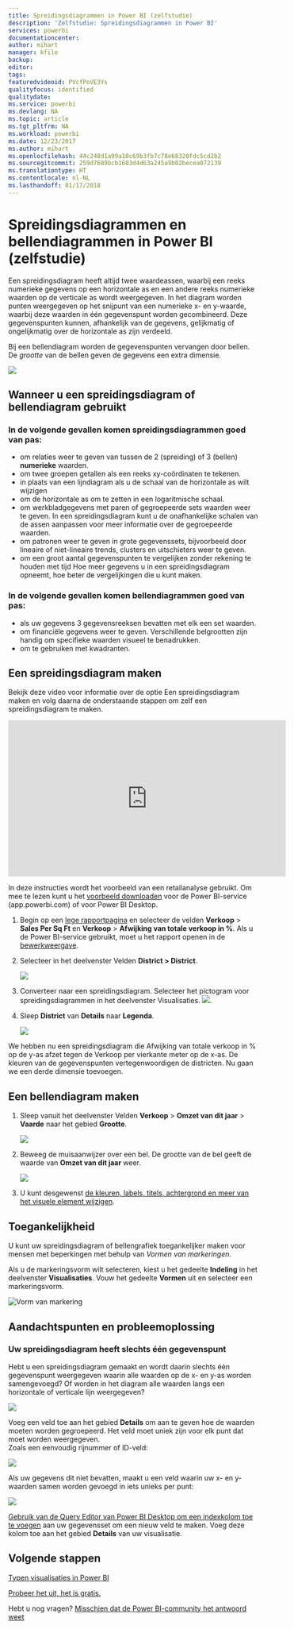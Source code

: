 ```yaml
---
title: Spreidingsdiagrammen in Power BI (zelfstudie)
description: 'Zelfstudie: Spreidingsdiagrammen in Power BI'
services: powerbi
documentationcenter: 
author: mihart
manager: kfile
backup: 
editor: 
tags: 
featuredvideoid: PVcfPoVE3Ys
qualityfocus: identified
qualitydate: 
ms.service: powerbi
ms.devlang: NA
ms.topic: article
ms.tgt_pltfrm: NA
ms.workload: powerbi
ms.date: 12/23/2017
ms.author: mihart
ms.openlocfilehash: 44c248d1a99a10c69b3fb7c78e68320fdc5cd2b2
ms.sourcegitcommit: 259d7689bcb1683d4d63a245a9b02becea072139
ms.translationtype: HT
ms.contentlocale: nl-NL
ms.lasthandoff: 01/17/2018
---
```

# <a name="scatter-charts-and-bubble-charts-in-power-bi-tutorial"></a>Spreidingsdiagrammen en bellendiagrammen in Power BI (zelfstudie)
Een spreidingsdiagram heeft altijd twee waardeassen, waarbij een reeks numerieke gegevens op een horizontale as en een andere reeks numerieke waarden op de verticale as wordt weergegeven. In het diagram worden punten weergegeven op het snijpunt van een numerieke x- en y-waarde, waarbij deze waarden in één gegevenspunt worden gecombineerd. Deze gegevenspunten kunnen, afhankelijk van de gegevens, gelijkmatig of ongelijkmatig over de horizontale as zijn verdeeld.

Bij een bellendiagram worden de gegevenspunten vervangen door bellen. De *grootte* van de bellen geven de gegevens een extra dimensie.

![](media/power-bi-visualization-scatter/power-bi-bubble-chart.png)

## <a name="when-to-use-a-scatter-chart-or-bubble-chart"></a>Wanneer u een spreidingsdiagram of bellendiagram gebruikt
### <a name="scatter-charts-are-a-great-choice"></a>In de volgende gevallen komen spreidingsdiagrammen goed van pas:
* om relaties weer te geven van tussen de 2 (spreiding) of 3 (bellen) **numerieke** waarden.
* om twee groepen getallen als een reeks xy-coördinaten te tekenen.
* in plaats van een lijndiagram als u de schaal van de horizontale as wilt wijzigen    
* om de horizontale as om te zetten in een logaritmische schaal.
* om werkbladgegevens met paren of gegroepeerde sets waarden weer te geven. In een spreidingsdiagram kunt u de onafhankelijke schalen van de assen aanpassen voor meer informatie over de gegroepeerde waarden.
* om patronen weer te geven in grote gegevenssets, bijvoorbeeld door lineaire of niet-lineaire trends, clusters en uitschieters weer te geven.
* om een groot aantal gegevenspunten te vergelijken zonder rekening te houden met tijd Hoe meer gegevens u in een spreidingsdiagram opneemt, hoe beter de vergelijkingen die u kunt maken.

### <a name="bubble-charts-are-a-great-choice"></a>In de volgende gevallen komen bellendiagrammen goed van pas:
* als uw gegevens 3 gegevensreeksen bevatten met elk een set waarden.
* om financiële gegevens weer te geven.  Verschillende belgrootten zijn handig om specifieke waarden visueel te benadrukken.
* om te gebruiken met kwadranten.

## <a name="create-a-scatter-chart"></a>Een spreidingsdiagram maken
Bekijk deze video voor informatie over de optie Een spreidingsdiagram maken en volg daarna de onderstaande stappen om zelf een spreidingsdiagram te maken.

<iframe width="560" height="315" src="https://www.youtube.com/embed/PVcfPoVE3Ys?list=PL1N57mwBHtN0JFoKSR0n-tBkUJHeMP2cP" frameborder="0" allowfullscreen></iframe>


In deze instructies wordt het voorbeeld van een retailanalyse gebruikt. Om mee te lezen kunt u het [voorbeeld downloaden](sample-datasets.md) voor de Power BI-service (app.powerbi.com) of voor Power BI Desktop.   

1. Begin op een [lege rapportpagina](power-bi-report-add-page.md) en selecteer de velden **Verkoop** \> **Sales Per Sq Ft** en **Verkoop** > **Afwijking van totale verkoop in %**. Als u de Power BI-service gebruikt, moet u het rapport openen in de [bewerkweergave](service-interact-with-a-report-in-editing-view.md).
 
2. Selecteer in het deelvenster Velden **District > District**.
   
    ![](media/power-bi-visualization-scatter/power-bi-bar-chart.png)
4. Converteer naar een spreidingsdiagram. Selecteer het pictogram voor spreidingsdiagrammen in het deelvenster Visualisaties.
   ![](media/power-bi-visualization-scatter/pbi_scatter_chart_icon.png).
5. Sleep **District** van **Details** naar **Legenda**.
   
    ![](media/power-bi-visualization-scatter/power-bi-scatter.png)

We hebben nu een spreidingsdiagram die Afwijking van totale verkoop in % op de y-as afzet tegen de Verkoop per vierkante meter op de x-as.  De kleuren van de gegevenspunten vertegenwoordigen de districten.  Nu gaan we een derde dimensie toevoegen.

## <a name="create-a-bubble-chart"></a>Een bellendiagram maken
1. Sleep vanuit het deelvenster Velden **Verkoop** > **Omzet van dit jaar** > **Vaarde** naar het gebied **Grootte**. 
   
   ![](media/power-bi-visualization-scatter/power-bi-bubble.png)
2. Beweeg de muisaanwijzer over een bel.  De grootte van de bel geeft de waarde van **Omzet van dit jaar** weer.
   
    ![](media/power-bi-visualization-scatter/pbi_scatter_chart_hover.png)
3. U kunt desgewenst [de kleuren, labels, titels, achtergrond en meer van het visuele element wijzigen](service-getting-started-with-color-formatting-and-axis-properties.md).

## <a name="accessibility"></a>Toegankelijkheid

U kunt uw spreidingsdiagram of bellengrafiek toegankelijker maken voor mensen met beperkingen met behulp van *Vormen van markeringen*. 

Als u de markeringsvorm wilt selecteren, kiest u het gedeelte **Indeling** in het deelvenster **Visualisaties**. Vouw het gedeelte **Vormen** uit en selecteer een markeringsvorm.

![Vorm van markering](media/power-bi-visualization-scatter/pbi_scatter_marker.png)

## <a name="considerations-and-troubleshooting"></a>Aandachtspunten en probleemoplossing
### <a name="your-scatter-chart-has-only-one-data-point"></a>**Uw spreidingsdiagram heeft slechts één gegevenspunt**
Hebt u een spreidingsdiagram gemaakt en wordt daarin slechts één gegevenspunt weergegeven waarin alle waarden op de x- en y-as worden samengevoegd?  Of worden in het diagram alle waarden langs een horizontale of verticale lijn weergegeven?

![](media/power-bi-visualization-scatter/pbi_scatter_tshoot1.png)

Voeg een veld toe aan het gebied **Details** om aan te geven hoe de waarden moeten worden gegroepeerd. Het veld moet uniek zijn voor elk punt dat moet worden weergegeven.  
Zoals een eenvoudig rijnummer of ID-veld:

![](media/power-bi-visualization-scatter/pbi_scatter_tshoot.png)

Als uw gegevens dit niet bevatten, maakt u een veld waarin uw x- en y-waarden samen worden gevoegd in iets unieks per punt:

![](media/power-bi-visualization-scatter/pbi_scatter_tshoot2.png)

[Gebruik van de Query Editor van Power BI Desktop om een indexkolom toe te voegen](desktop-add-custom-column.md) aan uw gegevensset om een nieuw veld te maken.  Voeg deze kolom toe aan het gebied **Details** van uw visualisatie.

## <a name="next-steps"></a>Volgende stappen
 [Typen visualisaties in Power BI](power-bi-visualization-types-for-reports-and-q-and-a.md)

[Probeer het uit, het is gratis.](https://powerbi.com/)  

Hebt u nog vragen? [Misschien dat de Power BI-community het antwoord weet](http://community.powerbi.com/)

